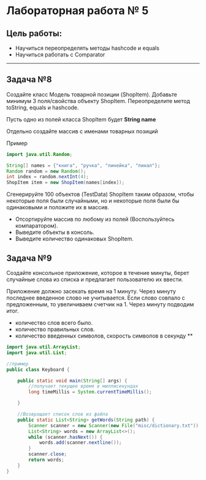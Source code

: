 # Лабораторная работа № 5

## Цель работы:
- Научиться переопределять методы hashcode и equals
- Научиться работать с Comparator

---

## Задача №8

Создайте класс Модель товарной позиции (ShopItem). Добавьте минимум 3 поля/свойства объекту ShopItem.
Переопределите метод toString, equals и hashcode.

Пусть одно из полей класса ShopItem будет **String name**

Отдельно создайте массив с именами товарных позиций

Пример

```java
import java.util.Random;

String[] names = {"книга", "ручка", "линейка", "пинал"};
Random random = new Random();
int index = random.nextInt(4);
ShopItem item = new ShopItem(names[index]);
```

Сгенерируйте 100 объектов (TestData) ShopItem таким образом, чтобы некоторые поля были случайными, но и некоторые поля были бы одинаковыми и положите их в массив.

- Отсортируйте массив по любому из полей (Воспользуйтесь компаратором).
- Выведите объекты в консоль.
- Выведите количество одинаковых ShopItem.

## Задача №9

Создайте консольное приложение, которое в течение минуты, берет случайные слова из списка и
предлагает пользователю их ввести.


Приложение должно засекать время на 1 минуту. Через минуту последнее введенное слово не учитывается.
Если слово совпало с предложенным, то увеличиваем счетчик на 1.
Через минуту подводим итог.

- количество слов всего было.
- количество правильных слов.
- количество введенных символов, скорость символов в секунду **

```java
import java.util.ArrayList;
import java.util.List;

//пример
public class Keyboard {

    public static void main(String[] args) {
        //получает текущее время в миллисекундах
        long timeMillis = System.currentTimeMillis();

    }

    //Возвращает список слов из файла
    public static List<String> getWords(String path) {
        Scanner scanner = new Scanner(new File("misc/dictionary.txt"));
        List<String> words = new ArrayList<>();
        while (scanner.hasNext()) {
            words.add(scanner.nextline());
        }
        scanner.close;
        return words;
    }
}
```
